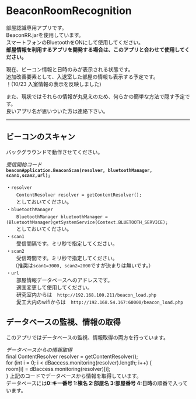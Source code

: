 # BeaconRoomRecognition

部屋認識専用アプリです。  
BeaconRR.jarを使用しています。  
スマートフォンのBluetoothをONにして使用してください。  
**部屋情報を利用するアプリを開発する場合は、このアプリと合わせて使用してください。**   
  
現在、ビーコン情報と日時のみが表示される状態です。  
追加改善要素として、入退室した部屋の情報も表示する予定です。  
！(10/23 入室情報の表示を反映しました)  

また、現状ではそれらの情報が丸見えのため、何らかの簡単な方法で隠す予定です。  
良いアプリ名が思いついた方は連絡下さい。  
  
 
***  
## ビーコンのスキャン  
バックグラウンドで動作させてください。  
  
*受信開始コード*  
**`beaconApplication.BeaconScan(resolver, bluetoothManager, scan1,scan2,url);`**  
  
・`resolver`  
　　`ContentResolver resolver = getContentResolver();`  
　　としておいてください。  
・`bluetoothManager`  
　　`BluetoothManager bluetoothManager = (BluetoothManager)getSystemService(Context.BLUETOOTH_SERVICE);`  
　　としておいてください。  
・`scan1`  
　　受信間隔です。ミリ秒で指定してください。  
・`scan2`  
　　受信時間です。ミリ秒で指定してください。  
　 （推奨は`scan1=3000, scan2=2000`ですが決まりは無いです。）  
・`url`  
　　部屋情報データベースへのアドレスです。  
　　適宜変更して使用してください。  
　　研究室内からは　`http://192.168.100.211/beacon_load.php`  
　　愛工大内のwifiからは　`http://192.168.54.167:60000/beacon_load.php`  
  
## データベースの監視、情報の取得  
このアプリではデータベースの監視、情報取得の両方を行っています。  

*データベースからの情報取得*  
    final ContentResolver resolver = getContentResolver();  
    for (int i = 0; i < dBaccess.monitoring(resolver).length; i++) {  
        room[i] = dBaccess.monitoring(resolver)[i];  
    }
上記のコードでデータベースから情報を取得しています。  
データベースには**0:キー番号 1:棟名 2:部屋名 3:部屋番号 4:日時**の順番で入っています。  
